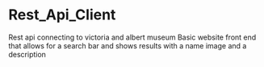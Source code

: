 # Rest_Api_Client
Rest api connecting to victoria and albert museum
Basic website front end that allows for a search bar and shows results with a name image and a description
